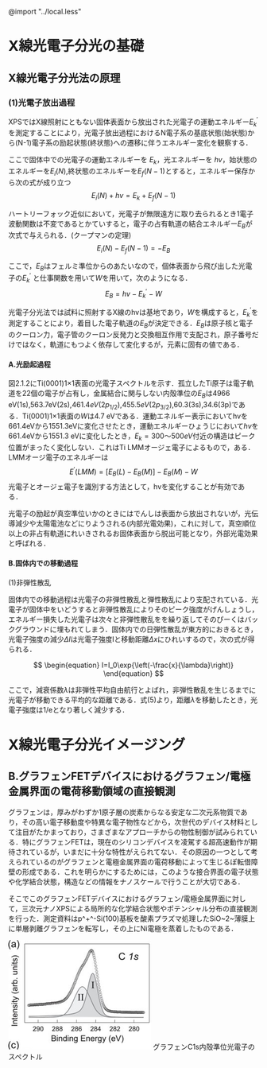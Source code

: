@import "../local.less"


# X線光電子分光の基礎

## X線光電子分光法の原理

### (1)光電子放出過程
XPSではX線照射にともない固体表面から放出された光電子の運動エネルギー$E^{'}_k$を測定することにより，光電子放出過程におけるN電子系の基底状態(始状態)から(N-1)電子系の励起状態(終状態)への遷移に伴うエネルギー変化を観察する．

ここで固体中での光電子の運動エネルギーを $E_k$，光エネルギーを $hv$，始状態のエネルギーを$E_i(N)$,終状態のエネルギーを$E_f(N-1)$とすると，エネルギー保存から次の式が成り立つ
$$\begin{equation}
    E_i(N)+hv=E_k+E_f(N-1)
\end{equation}$$

ハートリーフォック近似において，光電子が無限遠方に取り去られるとき1電子波動関数は不変であるとかていすると，電子の占有軌道の結合エネルギー$E_B$が次式で与えられる．(クープマンの定理)
$$\begin{equation}
    E_i(N)-E_f(N-1)=-E_B
\end{equation}$$

ここで，$E_B$はフェルミ準位からのあたいなので，個体表面から飛び出した光電子の$E^{'}_k$
と仕事関数を用いて$W$を用いて，次のようになる．
$$
\begin{equation}
E_B=hv-E^{'}_k-W 
\end{equation}
$$

光電子分光法では試料に照射するX線のhvは基地であり，$W$を構成すると，$E^{'}_k$を測定することにより，着目した電子軌道の$E_B$が決定できる．$E_B$は原子核と電子のクーロン力，電子管のクーロン反発力と交換相互作用で支配され，原子番号だけではなく，軌道にもつよく依存して変化するが，元素に固有の値である．

#### A.光励起過程


図2.1.2にTi(0001)1×1表面の光電子スペクトルを示す．孤立したTi原子は電子軌道を22個の電子が占有し，金属結合に関与しない内殻準位の$E_B$は4966 eV(1s),563.7eV(2s),$461.4eV(2p_{1/2})$,$455.5 eV(2p_{3/2})$,60.3(3s),34.6(3p)である．Ti(0001)1×1表面の$W$は4.7 eVである．運動エネルギー表示においてhvを661.4eVから1551.3eVに変化させたとき，運動エネルギーひょうじにおいて$hv$を661.4eVから1551.3 eVに変化したとき，$E_k=300～500 eV$付近の構造はピーク位置がまったく変化しない．これはTi LMMオージェ電子によるもので，ある．LMMオージ電子のエネルギーは
$$
\begin{equation}
    E^{'}(LMM)=\left[ E_B(L)-E_B(M) \right]-E_B(M)-W
\end{equation}$$
光電子とオージェ電子を識別する方法として，hvを変化することが有効である．

光電子の励起が真空準位いかのときにはでんしは表面から放出されないが，光伝導減少や太陽電池などにりようされる(内部光電効果)，これに対して，真空順位以上の非占有軌道にれいきされるお固体表面から脱出可能となり，外部光電効果と呼ばれる．

#### B.固体内での移動過程
(1)非弾性散乱

固体内での移動過程は光電子の非弾性散乱と弾性散乱により支配されている．光電子が固体中をいどうすると非弾性散乱によりそのピーク強度がげんしょうし，エネルギー損失した光電子は次々と非弾性散乱をを繰り返してそのぴーくはバックグラウンドに埋もれてしまう．固体内での日弾性散乱が東方的におきるとき，光電子強度の減少$\Delta I$は光電子強度Iと移動距離$\Delta x$にひれいするので，次の式が得られる．

$$
\begin{equation}
    I=I_0\exp{\left(-\frac{x}{\lambda}\right)}
 \end{equation}
$$

ここで，減衰係数$\lambda$は非弾性平均自由航行とよばれ，非弾性散乱を生じるまでに光電子が移動できる平均的な距離である．式(5)より，距離$\lambda$を移動したとき，光電子強度は1/eとなり著しく減少する．





# X線光電子分光イメージング
## B.グラフェンFETデバイスにおけるグラフェン/電極金属界面の電荷移動領域の直接観測

グラフェンは，厚みがわずか1原子層の炭素からなる安定な二次元系物質であり，その高い電子移動度や特異な電子物性などから，次世代のデバイス材料として注目がたかまっており，さまざまなアプローチからの物性制御が試みられている．特にグラフェンFETは，現在のシリコンデバイスを凌駕する超高速動作が期待されているが，いまだに十分な特性がえられてない．その原因の一つとして考えられているのがグラフェンと電極金属界面の電荷移動によって生じるぽ転借障壁の形成である．これを明らかにするためには，このような接合界面の電子状態や化学結合状態，構造などの情報をナノスケールで行うことが大切である．

そこでこのグラフェンFETデバイスにおけるグラフェン/電極金属界面に対して，三次元ナノXPSによる局所的な化学結合状態やポテンシャル分布の直接観測を行った．測定資料はp^+^-Si(100)基板を酸素プラズマ処理したSiO~2~薄膜上に単層剥離グラフェンを転写し，その上にNi電極を蒸着したものである．

<div class='image'>
    <img src="image.jpg" >
    <span >グラフェンC1s内殻準位光電子のスペクトル</span>
</div>
